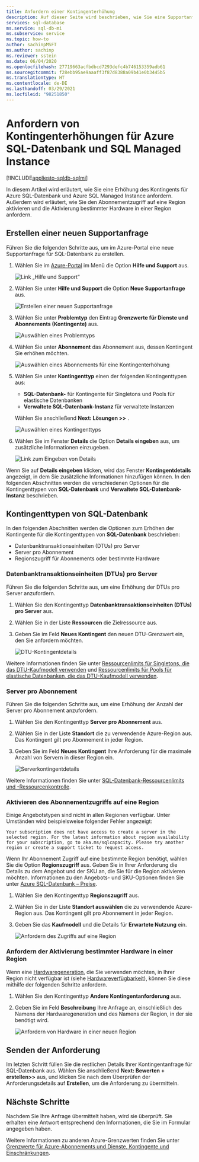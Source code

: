 ```yaml
---
title: Anfordern einer Kontingenterhöhung
description: Auf dieser Seite wird beschrieben, wie Sie eine Supportanfrage zum Erhöhen der Kontingente für Azure SQL-Datenbank und Azure SQL Managed Instance erstellen.
services: sql-database
ms.service: sql-db-mi
ms.subservice: service
ms.topic: how-to
author: sachinpMSFT
ms.author: sachinp
ms.reviewer: sstein
ms.date: 06/04/2020
ms.openlocfilehash: 27719663acfbdbcd7293defc4b746153359adb61
ms.sourcegitcommit: f28ebb95ae9aaaff3f87d8388a09b41e0b3445b5
ms.translationtype: HT
ms.contentlocale: de-DE
ms.lasthandoff: 03/29/2021
ms.locfileid: "98251850"
---
```

# <a name="request-quota-increases-for-azure-sql-database-and-sql-managed-instance"></a>Anfordern von Kontingenterhöhungen für Azure SQL-Datenbank und SQL Managed Instance
[!INCLUDE[appliesto-sqldb-sqlmi](../includes/appliesto-sqldb-sqlmi.md)]

In diesem Artikel wird erläutert, wie Sie eine Erhöhung des Kontingents für Azure SQL-Datenbank und Azure SQL Managed Instance anfordern. Außerdem wird erläutert, wie Sie den Abonnementzugriff auf eine Region aktivieren und die Aktivierung bestimmter Hardware in einer Region anfordern.

## <a name="create-a-new-support-request"></a><a id="newquota"></a> Erstellen einer neuen Supportanfrage

Führen Sie die folgenden Schritte aus, um im Azure-Portal eine neue Supportanfrage für SQL-Datenbank zu erstellen.

1. Wählen Sie im [Azure-Portal](https://portal.azure.com) im Menü die Option **Hilfe und Support** aus.

   ![Link „Hilfe und Support“](./media/quota-increase-request/help-plus-support.png)

1. Wählen Sie unter **Hilfe und Support** die Option **Neue Supportanfrage** aus.

    ![Erstellen einer neuen Supportanfrage](./media/quota-increase-request/new-support-request.png)

1. Wählen Sie unter **Problemtyp** den Eintrag **Grenzwerte für Dienste und Abonnements (Kontingente)** aus.

   ![Auswählen eines Problemtyps](./media/quota-increase-request/select-quota-issue-type.png)

1. Wählen Sie unter **Abonnement** das Abonnement aus, dessen Kontingent Sie erhöhen möchten.

   ![Auswählen eines Abonnements für eine Kontingenterhöhung](./media/quota-increase-request/select-subscription-support-request.png)

1. Wählen Sie unter **Kontingenttyp** einen der folgenden Kontingenttypen aus:

   - **SQL-Datenbank-** für Kontingente für Singletons und Pools für elastische Datenbanken
   - **Verwaltete SQL-Datenbank-Instanz** für verwaltete Instanzen

   Wählen Sie anschließend **Next: Lösungen >>** .

   ![Auswählen eines Kontingenttyps](./media/quota-increase-request/select-quota-type.png)

1. Wählen Sie im Fenster **Details** die Option **Details eingeben** aus, um zusätzliche Informationen einzugeben.

   ![Link zum Eingeben von Details](./media/quota-increase-request/provide-details-link.png)

Wenn Sie auf **Details eingeben** klicken, wird das Fenster **Kontingentdetails** angezeigt, in dem Sie zusätzliche Informationen hinzufügen können. In den folgenden Abschnitten werden die verschiedenen Optionen für die Kontingenttypen von **SQL-Datenbank** und **Verwaltete SQL-Datenbank-Instanz** beschrieben.

## <a name="sql-database-quota-types"></a><a id="sqldbquota"></a> Kontingenttypen von SQL-Datenbank

In den folgenden Abschnitten werden die Optionen zum Erhöhen der Kontingente für die Kontingenttypen von **SQL-Datenbank** beschrieben:

- Datenbanktransaktionseinheiten (DTUs) pro Server
- Server pro Abonnement
- Regionszugriff für Abonnements oder bestimmte Hardware

### <a name="database-transaction-units-dtus-per-server"></a>Datenbanktransaktionseinheiten (DTUs) pro Server

Führen Sie die folgenden Schritte aus, um eine Erhöhung der DTUs pro Server anzufordern.

1. Wählen Sie den Kontingenttyp **Datenbanktransaktionseinheiten (DTUs) pro Server** aus.

1. Wählen Sie in der Liste **Ressourcen** die Zielressource aus.

1. Geben Sie im Feld **Neues Kontingent** den neuen DTU-Grenzwert ein, den Sie anfordern möchten.

   ![DTU-Kontingentdetails](./media/quota-increase-request/quota-details-dtus.png)

Weitere Informationen finden Sie unter [Ressourcenlimits für Singletons, die das DTU-Kaufmodell verwenden](resource-limits-dtu-single-databases.md) und [Ressourcenlimits für Pools für elastische Datenbanken, die das DTU-Kaufmodell verwenden](resource-limits-dtu-elastic-pools.md).

### <a name="servers-per-subscription"></a>Server pro Abonnement

Führen Sie die folgenden Schritte aus, um eine Erhöhung der Anzahl der Server pro Abonnement anzufordern.

1. Wählen Sie den Kontingenttyp **Server pro Abonnement** aus.

1. Wählen Sie in der Liste **Standort** die zu verwendende Azure-Region aus. Das Kontingent gilt pro Abonnement in jeder Region.

1. Geben Sie im Feld **Neues Kontingent** Ihre Anforderung für die maximale Anzahl von Servern in dieser Region ein.

   ![Serverkontingentdetails](./media/quota-increase-request/quota-details-servers.png)

Weitere Informationen finden Sie unter [SQL-Datenbank-Ressourcenlimits und -Ressourcenkontrolle](resource-limits-logical-server.md).

### <a name="enable-subscription-access-to-a-region"></a><a id="region"></a> Aktivieren des Abonnementzugriffs auf eine Region

Einige Angebotstypen sind nicht in allen Regionen verfügbar. Unter Umständen wird beispielsweise folgender Fehler angezeigt:

`Your subscription does not have access to create a server in the selected region. For the latest information about region availability for your subscription, go to aka.ms/sqlcapacity. Please try another region or create a support ticket to request access.`

Wenn Ihr Abonnement Zugriff auf eine bestimmte Region benötigt, wählen Sie die Option **Regionszugriff** aus. Geben Sie in Ihrer Anforderung die Details zu dem Angebot und der SKU an, die Sie für die Region aktivieren möchten. Informationen zu den Angebots- und SKU-Optionen finden Sie unter [Azure SQL-Datenbank – Preise](https://azure.microsoft.com/pricing/details/sql-database/single/).

1. Wählen Sie den Kontingenttyp **Regionszugriff** aus.

1. Wählen Sie in der Liste **Standort auswählen** die zu verwendende Azure-Region aus. Das Kontingent gilt pro Abonnement in jeder Region.

1. Geben Sie das **Kaufmodell** und die Details für **Erwartete Nutzung** ein.

   ![Anfordern des Zugriffs auf eine Region](./media/quota-increase-request/quota-request.png)

### <a name="request-enabling-specific-hardware-in-a-region"></a>Anfordern der Aktivierung bestimmter Hardware in einer Region

Wenn eine [Hardwaregeneration](service-tiers-vcore.md#hardware-generations), die Sie verwenden möchten, in Ihrer Region nicht verfügbar ist (siehe [Hardwareverfügbarkeit](service-tiers-vcore.md#hardware-availability)), können Sie diese mithilfe der folgenden Schritte anfordern.

1. Wählen Sie den Kontingenttyp **Andere Kontingentanforderung** aus.

1. Geben Sie im Feld **Beschreibung** Ihre Anfrage an, einschließlich des Namens der Hardwaregeneration und des Namens der Region, in der sie benötigt wird.

   ![Anfordern von Hardware in einer neuen Region](./media/quota-increase-request/hardware-in-new-region.png)

## <a name="submit-your-request"></a>Senden der Anforderung

Im letzten Schritt füllen Sie die restlichen Details Ihrer Kontingentanfrage für SQL-Datenbank aus. Wählen Sie anschließend **Next: Bewerten + erstellen>>** aus, und klicken Sie nach dem Überprüfen der Anforderungsdetails auf **Erstellen**, um die Anforderung zu übermitteln.

## <a name="next-steps"></a>Nächste Schritte

Nachdem Sie Ihre Anfrage übermittelt haben, wird sie überprüft. Sie erhalten eine Antwort entsprechend den Informationen, die Sie im Formular angegeben haben.

Weitere Informationen zu anderen Azure-Grenzwerten finden Sie unter [Grenzwerte für Azure-Abonnements und Dienste, Kontingente und Einschränkungen](../../azure-resource-manager/management/azure-subscription-service-limits.md).
